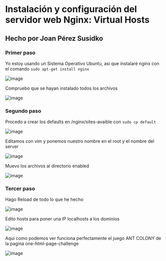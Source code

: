 # Instalación y configuración del servidor web Nginx: Virtual Hosts

## Hecho por Joan Pérez Susidko


### Primer paso

Yo estoy usando un Sistema Operativo Ubuntu, asi que instalaré nginx con el comando `sudo apt-get install nginx`

![image](https://user-images.githubusercontent.com/101748401/167268010-fb6873f2-e67f-444e-a26c-7e41e62779f2.png)

Compruebo que se hayan instalado todos los archivos 

![image](https://user-images.githubusercontent.com/101748401/167268051-50755219-743d-4e83-9f59-beba595c3259.png)

### Segundo paso

Procedo a crear los defaults en /nginx/sites-avaible con `sudo cp default`

![image](https://user-images.githubusercontent.com/101748401/167268259-5e75c554-e1fa-4795-a25e-f7fefd2d486a.png)

Editamos con vim y ponemos nuestro nombre en el root y el nombre del server

![image](https://user-images.githubusercontent.com/101748401/167268681-1a285830-3081-439b-aed0-51f3b54c0c99.png)

Muevo los archivos al directorio enabled

![image](https://user-images.githubusercontent.com/101748401/167269473-005eff46-be76-42a5-a9d5-fa59832591c3.png)

### Tercer paso

Hago Reload de todo lo que he hecho

![image](https://user-images.githubusercontent.com/101748401/167268883-b30eceda-5cb0-4986-ab85-a933b91d926b.png)

Edito hosts para poner una IP localhosts a los dominios

![image](https://user-images.githubusercontent.com/101748401/167268991-1565c3e5-807d-4cc6-996a-357c55a3ad3f.png)

Aqui como podemos ver funciona perfectamente el juego ANT COLONY de la pagina one-html-page-challenge

![image](https://user-images.githubusercontent.com/101748401/167269962-83b16735-d7be-4c85-acca-2b460d288fd2.png)

